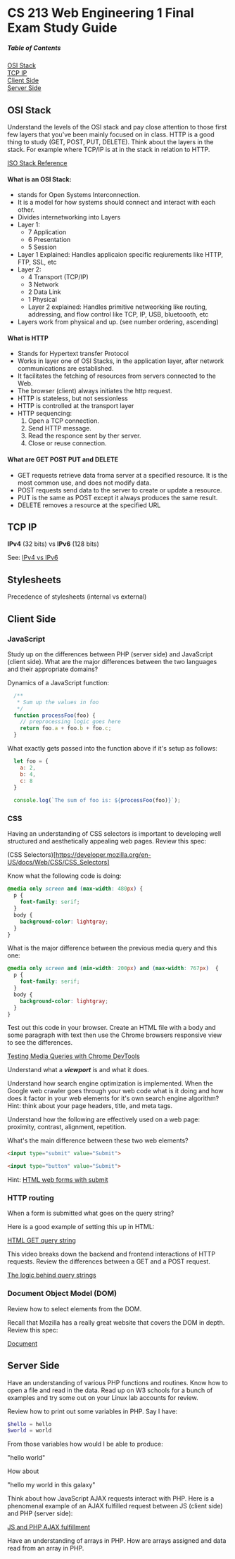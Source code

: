 # CS 213 Web Engineering 1 Final Exam Study Guide

##### Table of Contents  
[OSI Stack](#OSI-Stack)  
[TCP IP](#TCP-IP)  
[Client Side](#Client-Side)  
[Server Side](#Server-Side)  

## OSI Stack

Understand the levels of the OSI stack and pay close attention to those first few layers that you've been mainly focused on in class. HTTP is a good thing to study (GET, POST, PUT, DELETE). Think about the layers in the stack. For example where TCP/IP is at in the stack in relation to HTTP.

[ISO Stack Reference](https://www.lifewire.com/osi-model-reference-guide-816289)

#### What is an OSI Stack:
- stands for Open Systems Interconnection.
- It is a model for how systems should connect and interact with each other. 
- Divides internetworking into Layers
- Layer 1:
  * 7 Application
  * 6 Presentation
  * 5 Session
- Layer 1 Explained: Handles applicaion specific reqiurements like HTTP, FTP, SSL, etc
- Layer 2:
  * 4 Transport (TCP/IP)
  * 3 Network
  * 2 Data Link
  * 1 Physical
  - Layer 2 explained: Handles primitive netweorking like routing, addressing, and flow control like TCP, IP, USB, bluetoooth, etc
- Layers work from physical and up. (see number ordering, ascending)

#### What is HTTP
- Stands for Hypertext transfer Protocol
- Works in layer one of OSI Stacks, in the application layer, after network communications are established. 
- It facilitates the fetching of resources from servers connected to the Web. 
- The browser (client) always initiates the http request. 
- HTTP is stateless, but not sessionless
- HTTP is controlled at the transport layer
- HTTP sequencing:
  1. Open a TCP connection.
  2. Send HTTP message.
  3. Read the responce sent by ther server.
  4. Close or reuse connection.

#### What are GET POST PUT and DELETE
- GET requests retrieve data froma  server at a specified resource. It is the most common use, and does not modify data.
- POST requests send data to the server to create or update a resource. 
- PUT is the same as POST except it always produces the same result.
- DELETE removes a resource at the specified URL

## TCP IP

**IPv4** (32 bits) vs **IPv6** (128 bits)

See: [IPv4 vs IPv6](https://www.juniper.net/us/en/products-services/what-is/ipv4-vs-ipv6/)

## Stylesheets

Precedence of stylesheets (internal vs external)

## Client Side

### JavaScript
Study up on the differences between PHP (server side) and JavaScript (client side). What are the major differences between the two languages and their appropriate domains?

Dynamics of a JavaScript function:

```js
  /**
   * Sum up the values in foo
   */
  function processFoo(foo) {
    // preprocessing logic goes here
    return foo.a + foo.b + foo.c;
  }
```

What exactly gets passed into the function above if it's setup as follows:

```js
  let foo = {
    a: 2,
    b: 4,
    c: 8
  }
  
  console.log(`The sum of foo is: ${processFoo(foo)}`);
```

### CSS

Having an understanding of CSS selectors is important to developing well structured and aesthetically appealing web pages. Review this spec:

(CSS Selectors)[https://developer.mozilla.org/en-US/docs/Web/CSS/CSS_Selectors]

Know what the following code is doing:

```css
@media only screen and (max-width: 480px) {
  p {
    font-family: serif;
  }
  body {
    background-color: lightgray;
  }
}
```

What is the major difference between the previous media query and this one:

```css
@media only screen and (min-width: 200px) and (max-width: 767px)  {
  p {
    font-family: serif;
  }
  body {
    background-color: lightgray;
  }
}
```

Test out this code in your browser. Create an HTML file with a body and some paragraph with text then use the Chrome browsers responsive view to see the differences.

[Testing Media Queries with Chrome DevTools](https://developers.google.com/web/tools/chrome-devtools/device-mode)

Understand what a ***viewport*** is and what it does.

Understand how search engine optimization is implemented. When the Google web crawler goes through your web code what is it doing and how does it factor in your web elements for it's own search engine algorithm? Hint: think about your page headers, title, and meta tags.

Understand how the following are effectively used on a web page: proximity, contrast, alignment, repetition.

What's the main difference between these two web elements?

```html
<input type="submit" value="Submit">
```

```html
<input type="button" value="Submit">
```

Hint: [HTML web forms with submit](https://www.w3schools.com/html/tryit.asp?filename=tryhtml_form_submit)

### HTTP routing

When a form is submitted what goes on the query string?

Here is a good example of setting this up in HTML:

[HTML GET query string](https://youtu.be/RkFswrkkie8)

This video breaks down the backend and frontend interactions of HTTP requests. Review the differences between a GET and a POST request.

[The logic behind query strings](https://youtu.be/576WwU7xlWU)

### Document Object Model (DOM)

Review how to select elements from the DOM.

Recall that Mozilla has a really great website that covers the DOM in depth. Review this spec:

[Document](https://developer.mozilla.org/en-US/docs/Web/API/Document)

## Server Side

Have an understanding of various PHP functions and routines. Know how to open a file and read in the data. Read up on W3 schools for a bunch of examples and try some out on your Linux lab accounts for review.

Review how to print out some variables in PHP.
Say I have:

```php
$hello = hello
$world = world
```

From those variables how would I be able to produce:

"hello world"

How about

"hello my world in this galaxy"

Think about how JavaScript AJAX requests interact with PHP. Here is a phenomenal example of an AJAX fulfilled request between JS (client side) and PHP (server side):

[JS and PHP AJAX fulfillment](https://www.w3schools.com/php/php_ajax_php.asp)

Have an understanding of arrays in PHP. How are arrays assigned and data read from an array in PHP.



